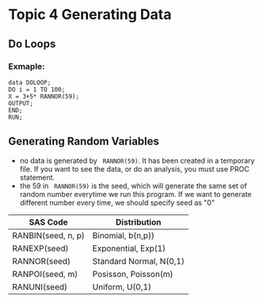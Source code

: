 # Topic 4 Generating Data
## Do Loops
### Exmaple:
```
data DOLOOP;
DO i = 1 TO 100;
X = 3+5* RANNOR(59);
OUTPUT;
END;
RUN;
```
## Generating Random Variables
- no data is generated by ``` RANNOR(59)```. It has been created in a temporary file. If you want to see the data, or do an analysis, you must use PROC statement.
- the 59 in ``` RANNOR(59)``` is the seed, which will generate the same set of random number everytime we run this program. If we want to generate different number every time, we should specify seed as "0"

|SAS Code| Distribution|
|----    | ----        |
| RANBIN(seed, n, p)| Binomial, b(n,p))
|RANEXP(seed)|Exponential, Exp(1)|
| RANNOR(seed)| Standard Normal, N(0,1)|
|RANPOI(seed, m)| Posisson, Poisson(m)|
|RANUNI(seed)|Uniform, U(0,1)|
####
